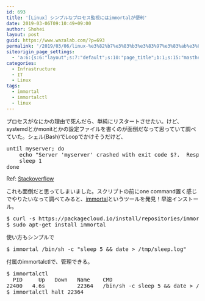 ```yaml
---
id: 693
title: '[Linux] シンプルなプロセス監視にはimmortalが便利'
date: 2019-03-06T09:10:49+09:00
author: Shohei
layout: post
guid: https://www.wazalab.com/?p=693
permalink: '/2019/03/06/linux-%e3%82%b7%e3%83%b3%e3%83%97%e3%83%ab%e3%81%aa%e3%83%97%e3%83%ad%e3%82%bb%e3%82%b9%e7%9b%a3%e8%a6%96%e3%81%ab%e3%81%afimmortal%e3%81%8c%e4%be%bf%e5%88%a9/'
siteorigin_page_settings:
  - 'a:6:{s:6:"layout";s:7:"default";s:10:"page_title";b:1;s:15:"masthead_margin";b:1;s:13:"footer_margin";b:1;s:16:"display_masthead";b:1;s:22:"display_footer_widgets";b:1;}'
categories:
  - Infrastructure
  - IT
  - Linux
tags:
  - immortal
  - immortalctl
  - linux
---
```

プロセスがなにかの理由で死んだら、単純にリスタートさせたい。けど、systemdとかmonitとかの設定ファイルを書くのが面倒だなって思っていて調べていた。シェル(Bash)でLoopでかけそうだけど、
 
<pre class="theme:dark-terminal lang:bash decode:true " >until myserver; do
    echo "Server 'myserver' crashed with exit code $?.  Respawning.." &gt;&amp;2
    sleep 1
done</pre> 

Ref: [Stackoverflow](https://stackoverflow.com/questions/696839/how-do-i-write-a-bash-script-to-restart-a-process-if-it-dies)

これも面倒だと思ってしまいました。スクリプトの前にone command置く感じでやりたいなって調べてみると、[immortal](https://immortal.run/)というツールを発見！早速インストール。


<pre class="theme:dark-terminal lang:default decode:true " >$ curl -s https://packagecloud.io/install/repositories/immortal/immortal/script.deb.sh | sudo bash
$ sudo apt-get install immortal</pre> 


使い方もシンプルで
<pre class="theme:dark-terminal lang:default decode:true " >$ immortal /bin/sh -c "sleep 5 &amp;&amp; date &gt; /tmp/sleep.log"</pre> 


付属のimmortalctlで、管理できる。
<pre class="theme:dark-terminal lang:default decode:true " >$ immortalctl                                
  PID     Up   Down   Name    CMD                                                                                      
22400   4.6s          22364   /bin/sh -c sleep 5 &amp;&amp; date &gt; /tmp/sleep.log 
$ immortalctl halt 22364  </pre> 
 
